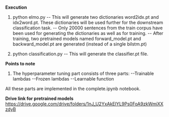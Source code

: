 **Execution**
1. python elmo.py
-- This will generate two dictionaries word2idx.pt and idx2word.pt. These dictionaries will be used further for the downstream classification task. 
-- Only 20000 sentences from the train corpus have been used for generating the dictionaries as well as for training.
-- After training, two pretrained models named forward_model.pt and backward_model.pt are generated (instead of a single bilstm.pt)

2. python classification.py
-- This will generate the classifier.pt file.

**Points to note**
1. The hyperparameter tuning part consists of three parts:
--Trainable lambdas
--Frozen lambdas
--Learnable function

All these parts are implemented in the complete.ipynb notebook.

**Drive link for pretrained models**
https://drive.google.com/drive/folders/1nJ_U2YxAkElYL9Ps0FoA9zkWmiXXzdyB